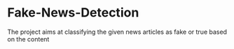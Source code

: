 # Fake-News-Detection
The project aims at classifying the given news articles as fake or true based on the content
